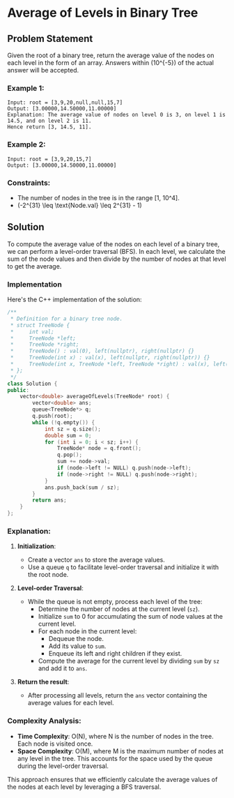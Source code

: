 # Average of Levels in Binary Tree

## Problem Statement

Given the root of a binary tree, return the average value of the nodes on each level in the form of an array. Answers within \(10^{-5}\) of the actual answer will be accepted.

### Example 1:

```
Input: root = [3,9,20,null,null,15,7]
Output: [3.00000,14.50000,11.00000]
Explanation: The average value of nodes on level 0 is 3, on level 1 is 14.5, and on level 2 is 11.
Hence return [3, 14.5, 11].
```

### Example 2:

```
Input: root = [3,9,20,15,7]
Output: [3.00000,14.50000,11.00000]
```

### Constraints:

- The number of nodes in the tree is in the range [1, 10^4].
- \(-2^{31} \leq \text{Node.val} \leq 2^{31} - 1\)

## Solution

To compute the average value of the nodes on each level of a binary tree, we can perform a level-order traversal (BFS). In each level, we calculate the sum of the node values and then divide by the number of nodes at that level to get the average.

### Implementation

Here's the C++ implementation of the solution:

```cpp
/**
 * Definition for a binary tree node.
 * struct TreeNode {
 *     int val;
 *     TreeNode *left;
 *     TreeNode *right;
 *     TreeNode() : val(0), left(nullptr), right(nullptr) {}
 *     TreeNode(int x) : val(x), left(nullptr, right(nullptr)) {}
 *     TreeNode(int x, TreeNode *left, TreeNode *right) : val(x), left(left), right(right) {}
 * };
 */
class Solution {
public:
    vector<double> averageOfLevels(TreeNode* root) {
        vector<double> ans;
        queue<TreeNode*> q;
        q.push(root);
        while (!q.empty()) {
            int sz = q.size();
            double sum = 0;
            for (int i = 0; i < sz; i++) {
                TreeNode* node = q.front();
                q.pop();
                sum += node->val;
                if (node->left != NULL) q.push(node->left);
                if (node->right != NULL) q.push(node->right);
            }
            ans.push_back(sum / sz);
        }
        return ans;
    }
};
```

### Explanation:

1. **Initialization**:
   - Create a vector `ans` to store the average values.
   - Use a queue `q` to facilitate level-order traversal and initialize it with the root node.

2. **Level-order Traversal**:
   - While the queue is not empty, process each level of the tree:
     - Determine the number of nodes at the current level (`sz`).
     - Initialize `sum` to 0 for accumulating the sum of node values at the current level.
     - For each node in the current level:
       - Dequeue the node.
       - Add its value to `sum`.
       - Enqueue its left and right children if they exist.
     - Compute the average for the current level by dividing `sum` by `sz` and add it to `ans`.

3. **Return the result**:
   - After processing all levels, return the `ans` vector containing the average values for each level.

### Complexity Analysis:

- **Time Complexity**: O(N), where N is the number of nodes in the tree. Each node is visited once.
- **Space Complexity**: O(M), where M is the maximum number of nodes at any level in the tree. This accounts for the space used by the queue during the level-order traversal.

This approach ensures that we efficiently calculate the average values of the nodes at each level by leveraging a BFS traversal.